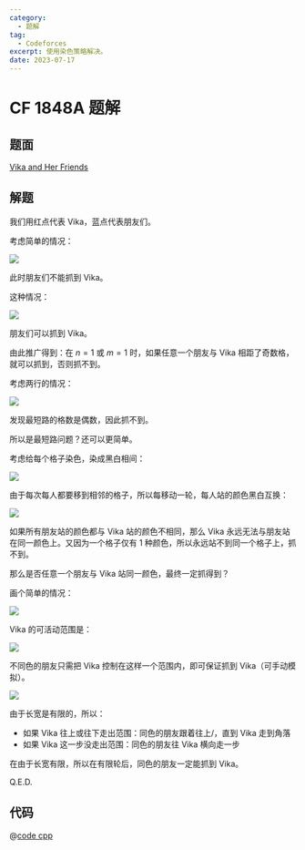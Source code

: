```yaml
---
category:
  - 题解
tag:
  - Codeforces
excerpt: 使用染色策略解决。
date: 2023-07-17
---
```


# CF 1848A 题解

## 题面

[Vika and Her Friends](https://codeforces.com/problemset/problem/1848/A)

## 解题

我们用红点代表 Vika，蓝点代表朋友们。

考虑简单的情况：

![](https://blog-assets.typed-sigterm.me/images/c3d8b0259446651eb3e1175f13641037.png)

此时朋友们不能抓到 Vika。

这种情况：

![](https://blog-assets.typed-sigterm.me/images/c3d8b0259446651eb3e1175f13641037.png)

朋友们可以抓到 Vika。

由此推广得到：在 $n = 1$ 或 $m = 1$ 时，如果任意一个朋友与 Vika 相距了奇数格，就可以抓到，否则抓不到。

考虑两行的情况：

![](https://blog-assets.typed-sigterm.me/images/32af55ee0445506aeb36dcd246889d1f.png)

发现最短路的格数是偶数，因此抓不到。

所以是最短路问题？还可以更简单。

考虑给每个格子染色，染成黑白相间：

![](https://blog-assets.typed-sigterm.me/images/b090cec4b71f1c0298f6a609a411b5a9.png)

由于每次每人都要移到相邻的格子，所以每移动一轮，每人站的颜色黑白互换：

![](https://blog-assets.typed-sigterm.me/images/6de9963f34dad42165565993cd9376ac.png)

如果所有朋友站的颜色都与 Vika 站的颜色不相同，那么 Vika 永远无法与朋友站在同一颜色上。又因为一个格子仅有 1 种颜色，所以永远站不到同一个格子上，抓不到。

那么是否任意一个朋友与 Vika 站同一颜色，最终一定抓得到？

画个简单的情况：

![](https://blog-assets.typed-sigterm.me/images/ebd3639679c653dc5bfaf5988fcbbc28.png)

Vika 的可活动范围是：

![](https://blog-assets.typed-sigterm.me/images/b00c503f69109fea04c9ad512cec907f.png)

不同色的朋友只需把 Vika 控制在这样一个范围内，即可保证抓到 Vika（可手动模拟）。

![](https://blog-assets.typed-sigterm.me/images/812d91c726cc0bda172e12fb95f29719.png)

由于长宽是有限的，所以：

- 如果 Vika 往上或往下走出范围：同色的朋友跟着往上/，直到 Vika 走到角落
- 如果 Vika 这一步没走出范围：同色的朋友往 Vika 横向走一步

在由于长宽有限，所以在有限轮后，同色的朋友一定能抓到 Vika。

Q.E.D.

## 代码

@[code cpp](../../source/CF/1848A/color.cpp)
